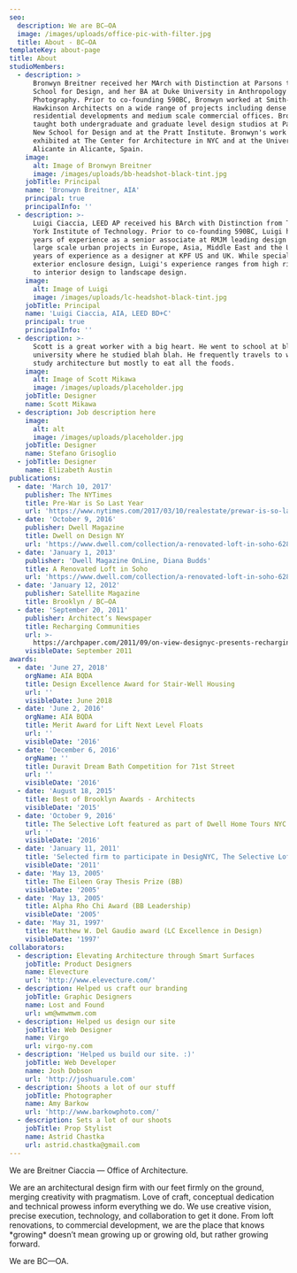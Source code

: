 ```yaml
---
seo:
  description: We are BC–OA
  image: /images/uploads/office-pic-with-filter.jpg
  title: About - BC–OA
templateKey: about-page
title: About
studioMembers:
  - description: >
      Bronwyn Breitner received her MArch with Distinction at Parsons the New
      School for Design, and her BA at Duke University in Anthropology and
      Photography. Prior to co-founding 590BC, Bronwyn worked at Smith-Miller +
      Hawkinson Architects on a wide range of projects including dense urban
      residential developments and medium scale commercial offices. Bronwyn has
      taught both undergraduate and graduate level design studios at Parsons the
      New School for Design and at the Pratt Institute. Bronwyn's work has been
      exhibited at The Center for Architecture in NYC and at the University of
      Alicante in Alicante, Spain.
    image:
      alt: Image of Bronwyn Breitner
      image: /images/uploads/bb-headshot-black-tint.jpg
    jobTitle: Principal
    name: 'Bronwyn Breitner, AIA'
    principal: true
    principalInfo: ''
  - description: >-
      Luigi Ciaccia, LEED AP received his BArch with Distinction from The New
      York Institute of Technology. Prior to co-founding 590BC, Luigi had 5
      years of experience as a senior associate at RMJM leading design teams on
      large scale urban projects in Europe, Asia, Middle East and the US, and 7
      years of experience as a designer at KPF US and UK. While specializing in
      exterior enclosure design, Luigi's experience ranges from high rise design
      to interior design to landscape design.
    image:
      alt: Image of Luigi
      image: /images/uploads/lc-headshot-black-tint.jpg
    jobTitle: Principal
    name: 'Luigi Ciaccia, AIA, LEED BD+C'
    principal: true
    principalInfo: ''
  - description: >-
      Scott is a great worker with a big heart. He went to school at blah blah
      university where he studied blah blah. He frequently travels to world to
      study architecture but mostly to eat all the foods.
    image:
      alt: Image of Scott Mikawa
      image: /images/uploads/placeholder.jpg
    jobTitle: Designer
    name: Scott Mikawa
  - description: Job description here
    image:
      alt: alt
      image: /images/uploads/placeholder.jpg
    jobTitle: Designer
    name: Stefano Grisoglio
  - jobTitle: Designer
    name: Elizabeth Austin
publications:
  - date: 'March 10, 2017'
    publisher: The NYTimes
    title: Pre-War is So Last Year
    url: 'https://www.nytimes.com/2017/03/10/realestate/prewar-is-so-last-year.html'
  - date: 'October 9, 2016'
    publisher: Dwell Magazine
    title: Dwell on Design NY
    url: 'https://www.dwell.com/collection/a-renovated-loft-in-soho-628c9992'
  - date: 'January 1, 2013'
    publisher: 'Dwell Magazine OnLine, Diana Budds'
    title: A Renovated Loft in Soho
    url: 'https://www.dwell.com/collection/a-renovated-loft-in-soho-628c9992'
  - date: 'January 12, 2012'
    publisher: Satellite Magazine
    title: Brooklyn / BC—OA
  - date: 'September 20, 2011'
    publisher: Architect’s Newspaper
    title: Recharging Communities
    url: >-
      https://archpaper.com/2011/09/on-view-designyc-presents-recharging-communities/
    visibleDate: September 2011
awards:
  - date: 'June 27, 2018'
    orgName: AIA BQDA
    title: Design Excellence Award for Stair-Well Housing
    url: ''
    visibleDate: June 2018
  - date: 'June 2, 2016'
    orgName: AIA BQDA
    title: Merit Award for Lift Next Level Floats
    url: ''
    visibleDate: '2016'
  - date: 'December 6, 2016'
    orgName: ''
    title: Duravit Dream Bath Competition for 71st Street
    url: ''
    visibleDate: '2016'
  - date: 'August 18, 2015'
    title: Best of Brooklyn Awards - Architects
    visibleDate: '2015'
  - date: 'October 9, 2016'
    title: The Selective Loft featured as part of Dwell Home Tours NYC
    url: ''
    visibleDate: '2016'
  - date: 'January 11, 2011'
    title: 'Selected firm to participate in DesigNYC, The Selective Loft'
    visibleDate: '2011'
  - date: 'May 13, 2005'
    title: The Eileen Gray Thesis Prize (BB)
    visibleDate: '2005'
  - date: 'May 13, 2005'
    title: Alpha Rho Chi Award (BB Leadership)
    visibleDate: '2005'
  - date: 'May 31, 1997'
    title: Matthew W. Del Gaudio award (LC Excellence in Design)
    visibleDate: '1997'
collaborators:
  - description: Elevating Architecture through Smart Surfaces
    jobTitle: Product Designers
    name: Elevecture
    url: 'http://www.elevecture.com/'
  - description: Helped us craft our branding
    jobTitle: Graphic Designers
    name: Lost and Found
    url: wm@wmwmwm.com
  - description: Helped us design our site
    jobTitle: Web Designer
    name: Virgo
    url: virgo-ny.com
  - description: 'Helped us build our site. :)'
    jobTitle: Web Developer
    name: Josh Dobson
    url: 'http://joshuarule.com'
  - description: Shoots a lot of our stuff
    jobTitle: Photographer
    name: Amy Barkow
    url: 'http://www.barkowphoto.com/'
  - description: Sets a lot of our shoots
    jobTitle: Prop Stylist
    name: Astrid Chastka
    url: astrid.chastka@gmail.com
---
```

We are Breitner Ciaccia — Office of Architecture. 

We are an architectural design firm with our feet firmly on the ground, merging creativity with pragmatism. Love of craft, conceptual dedication and technical prowess inform everything we do. We use creative vision, precise execution, technology, and collaboration to get it done. From loft renovations, to commercial development, we are the place that knows \*growing\* doesn’t mean growing up or growing old, but rather growing forward.

We are BC—OA.
